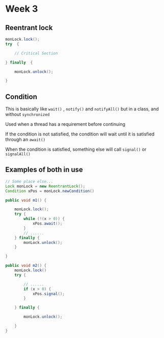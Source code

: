 # Week 3

## Reentrant lock

~~~ java
monLock.lock(); 
try  {

    // Critical Section 

} finally  {

    monLock.unlock();

}

~~~

## Condition

This is basically like `wait()` , `notify()` and `notifyAll()` but in a class, and without `synchronized`

Used when a thread has a requirement before continuing

If the condition is not satisfied, the condition will wait until it is satisfied through an `await()`

When the condition is satisfied, something else will call `signal()` or `signalAll()`


## Examples of both in use

~~~ java
// Some place else...
Lock monLock = new ReentrantLock();
Condition xPos = monLock.newCondition()

public void m1() {

    monLock.lock();
    try {
        while (!(x > 0)) {
            xPos.await();
        }
        // ......
    } finally {
        monLock.unlock();
    }

}

public void m2() {
    monLock.lock()
    try {

        // ...... 
        if (x > 0) {
            xPos.signal();
        }

    } finally {

        monLock.unlock();

    }
}

~~~
